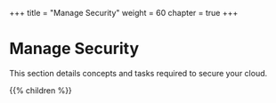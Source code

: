 +++
title = "Manage Security"
weight = 60
chapter = true
+++


# Manage Security
This section details concepts and tasks required to secure your cloud.

{{% children %}}
